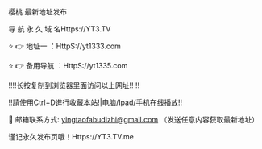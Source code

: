 樱桃 最新地址发布

导 航 永 久 域 名Https://YT3.TV

⭐️ 👉 地址一 ：HttpS://yt1333.com

⭐️ 👉 备用导航 ：HttpS://yt1335.com

‼️‼️长按复制到浏览器里面访问以上网址‼️ ‼️

‼️請使用Ctrl+D進行收藏本站!|电脑/Ipad/手机在线播放‼️

📧 邮箱联系方式: yingtaofabudizhi@gmail.com （发送任意内容获取最新地址）

谨记永久发布页哦！Https://YT3.TV.me
